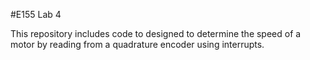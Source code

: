 #E155 Lab 4

This repository includes code to designed to determine the speed of a motor by reading from a quadrature encoder using interrupts.